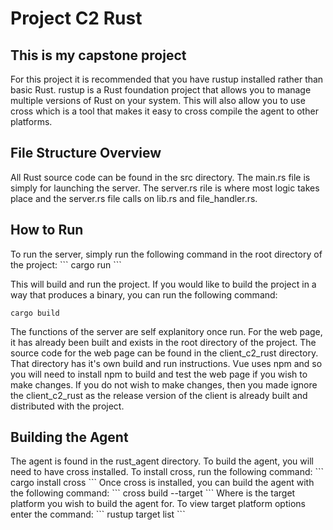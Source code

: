 <H1>Project C2 Rust</H1>
<H2>This is my capstone project</H2>

For this project it is recommended that you have rustup installed rather than
basic Rust. rustup is a Rust foundation project that allows you to manage
multiple versions of Rust on your system. This will also allow you to use
cross which is a tool that makes it easy to cross compile the agent to other
platforms.

<H2>File Structure Overview</H2>
All Rust source code can be found in the src directory. The main.rs file is
simply for launching the server. The server.rs rile is where most logic takes
place and the server.rs file calls on lib.rs and file_handler.rs.

<H2>How to Run</H2>
To run the server, simply run the following command in the root directory of
the project:
```
cargo run
```

This will build and run the project. If you would like to build the project
in a way that produces a binary, you can run the following command:
```
cargo build
```
The functions of the server are self explanitory once run. For the web page,
it has already been built and exists in the root directory of the project. The
source code for the web page can be found in the client_c2_rust directory. That
directory has it's own build and run instructions. Vue uses npm and so you will
need to install npm to build and test the web page if you wish to make changes.
If you do not wish to make changes, then you made ignore the client_c2_rust as
the release version of the client is already built and distributed with the
project.

<H2>Building the Agent</H2>
The agent is found in the rust_agent directory. To build the agent, you will
need to have cross installed. To install cross, run the following command:
```
cargo install cross
```
Once cross is installed, you can build the agent with the following command:
```
cross build --target <target>
```
Where <target> is the target platform you wish to build the agent for. To view
target platform options enter the command:
```
rustup target list
```
